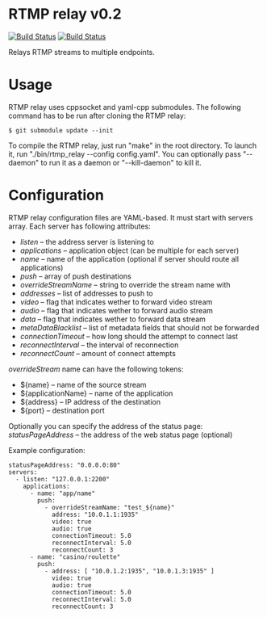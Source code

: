 # RTMP relay v0.2

[![Build Status](https://api.travis-ci.org/elnormous/rtmp_relay.svg?branch=master)](https://travis-ci.org/elnormous/rtmp_relay) [![Build Status](https://ci.appveyor.com/api/projects/status/9axwxwyf99dcr11d?svg=true)](https://ci.appveyor.com/project/elnormous/rtmp_relay)

Relays RTMP streams to multiple endpoints.

# Usage

RTMP relay uses cppsocket and yaml-cpp submodules. The following command has to be run after cloning the RTMP relay:

```
$ git submodule update --init
```

To compile the RTMP relay, just run "make" in the root directory. To launch it, run "./bin/rtmp_relay --config config.yaml". You can optionally pass "--daemon" to run it as a daemon or "--kill-daemon" to kill it.

# Configuration

RTMP relay configuration files are YAML-based. It must start with servers array. Each server has following attributes:

* *listen* – the address server is listening to
* *applications* – application object (can be multiple for each server)
 * *name* – name of the application (optional if server should route all applications)
 * *push* – array of push destinations
  * *overrideStreamName* – string to override the stream name with
  * *addresses* – list of addresses to push to
  * *video* – flag that indicates wether to forward video stream
  * *audio* – flag that indicates wether to forward audio stream
  * *data* – flag that indicates wether to forward data stream
  * *metaDataBlacklist* – list of metadata fields that should not be forwarded
  * *connectionTimeout* – how long should the attempt to connect last
  * *reconnectInterval* – the interval of reconnection
  * *reconnectCount* – amount of connect attempts

*overrideStream* name can have the following tokens:

* ${name} – name of the source stream
* ${applicationName} – name of the application
* ${address} – IP address of the destination
* ${port} – destination port

Optionally you can specify the address of the status page:
*statusPageAddress* – the address of the web status page (optional)

Example configuration:

    statusPageAddress: "0.0.0.0:80"
    servers:
      - listen: "127.0.0.1:2200"
        applications:
          - name: "app/name"
            push:
              - overrideStreamName: "test_${name}"
                address: "10.0.1.1:1935"
                video: true
                audio: true
                connectionTimeout: 5.0
                reconnectInterval: 5.0
                reconnectCount: 3
          - name: "casino/roulette"
            push:
              - address: [ "10.0.1.2:1935", "10.0.1.3:1935" ]
                video: true
                audio: true
                connectionTimeout: 5.0
                reconnectInterval: 5.0
                reconnectCount: 3